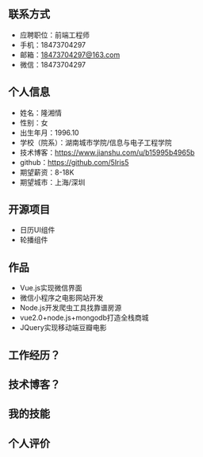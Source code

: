 ## 联系方式
* 应聘职位：前端工程师
* 手机：18473704297
* 邮箱：18473704297@163.com
* 微信：18473704297
## 个人信息
* 姓名：隆湘情
* 性别：女
* 出生年月：1996.10
* 学校（院系）：湖南城市学院/信息与电子工程学院
* 技术博客：https://www.jianshu.com/u/b15995b4965b
* github：https://github.com/5Iris5
* 期望薪资：8-18K
* 期望城市：上海/深圳
## 开源项目
* 日历UI组件
* 轮播组件
## 作品
* Vue.js实现微信界面
* 微信小程序之电影网站开发
* Node.js开发爬虫工具找靠谱房源
* vue2.0+node.js+mongodb打造全栈商城
* JQuery实现移动端豆瓣电影
## 工作经历？
## 技术博客？
## 我的技能
## 个人评价

